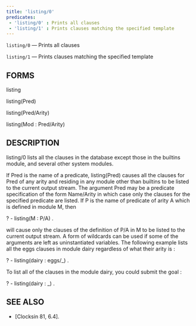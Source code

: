 ```yaml
---
title: 'listing/0'
predicates:
 - 'listing/0' : Prints all clauses
 - 'listing/1' : Prints clauses matching the specified template
---
```

`listing/0` — Prints all clauses

`listing/1` — Prints clauses matching the specified template


## FORMS

listing

listing(Pred)

listing(Pred/Arity)

listing(Mod : Pred/Arity)


## DESCRIPTION

listing/0 lists all the clauses in the database except those in the builtins module, and several other system modules.

If Pred is the name of a predicate, listing(Pred) causes all the clauses for Pred of any arity and residing in any module other than builtins to be listed to the current output stream. The argument Pred may be a predicate specification of the form Name/Arity in which case only the clauses for the specified predicate are listed. If P is the name of predicate of arity A which is defined in module M, then


? - listing(M : P/A) .

will cause only the clauses of the definition of P/A in M to be listed to the current output stream. A form of wildcards can be used if some of the arguments are left as uninstantiated variables. The following example lists all the eggs clauses in module dairy regardless of what their arity is :


? - listing(dairy : eggs/_) .

To list all of the clauses in the module dairy, you could submit the goal :


? - listing(dairy : _) .


## SEE ALSO

- [Clocksin 81, 6.4]. 
